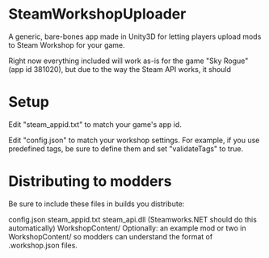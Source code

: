 # SteamWorkshopUploader
A generic, bare-bones app made in Unity3D for letting players upload mods to Steam Workshop for your game.

Right now everything included will work as-is for the game "Sky Rogue" (app id 381020), but due to the way the Steam API works, it should 

# Setup

Edit "steam_appid.txt" to match your game's app id.

Edit "config.json" to match your workshop settings. For example, if you use predefined tags, be sure to define them and set "validateTags" to true.

# Distributing to modders

Be sure to include these files in builds you distribute:

config.json
steam_appid.txt
steam_api.dll (Steamworks.NET should do this automatically)
WorkshopContent/
Optionally: an example mod or two in WorkshopContent/ so modders can understand the format of .workshop.json files.
